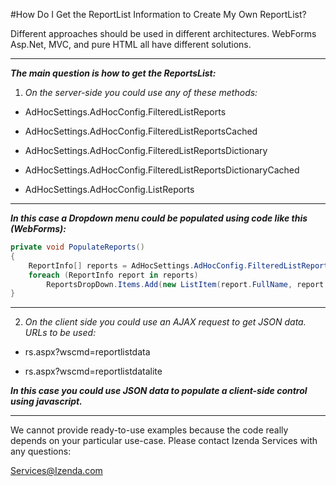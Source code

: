#How Do I Get the ReportList Information to Create My Own ReportList?

Different approaches should be used in different architectures. WebForms Asp.Net, MVC, and pure HTML all have different solutions. 

---

_**The main question is how to get the ReportsList:**_

1) _On the server-side you could use any of these methods:_

- AdHocSettings.AdHocConfig.FilteredListReports 

- AdHocSettings.AdHocConfig.FilteredListReportsCached

- AdHocSettings.AdHocConfig.FilteredListReportsDictionary

- AdHocSettings.AdHocConfig.FilteredListReportsDictionaryCached

- AdHocSettings.AdHocConfig.ListReports

---

_**In this case a Dropdown menu could be populated using code like this (WebForms):**_

```csharp
private void PopulateReports()
{
    ReportInfo[] reports = AdHocSettings.AdHocConfig.FilteredListReportsCached();
    foreach (ReportInfo report in reports)
        ReportsDropDown.Items.Add(new ListItem(report.FullName, report.FullName));
}
```

---

2) _On the client side you could use an AJAX request to get JSON data. URLs to be used:_

- rs.aspx?wscmd=reportlistdata

- rs.aspx?wscmd=reportlistdatalite

_**In this case you could use JSON data to populate a client-side control using javascript.**_

------

We cannot provide ready-to-use examples because the code really depends on your particular use-case. Please contact Izenda Services with any questions: 

Services@Izenda.com